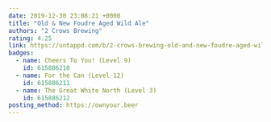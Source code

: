 ```yaml
---
date: 2019-12-30 23:08:21 +0000
title: "Old & New Foudre Aged Wild Ale"
authors: "2 Crows Brewing"
rating: 4.25
link: https://untappd.com/b/2-crows-brewing-old-and-new-foudre-aged-wild-ale/3469082
badges:
  - name: Cheers To You! (Level 9)
    id: 615886210
  - name: For the Can (Level 12)
    id: 615886211
  - name: The Great White North (Level 3)
    id: 615886212
posting_method: https://ownyour.beer
---
```

